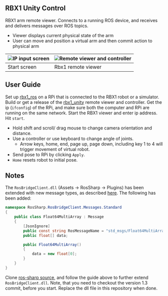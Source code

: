 ## RBX1 Unity Control
RBX1 arm remote viewer. Connects to a running ROS device, and receives and delivers messages over ROS topics. 
* Viewer displays current physical state of the arm
* User can move and position a virtual arm and then commit action to physical arm


|![IP input screen](../assets/start.png?raw=true)   |![Remote viewer and controller](../assets/viewer.png?raw=true)   | 
|---|---|
| Start screen | Rbx1 remote viewer |


## User Guide
Set up [rbx1_ros](https://github.com/Statoil/rbx1_ros) on a RPi that is connected to the RBX1 robot or a simulator. Build or get a release of the [rbx1_unity](https://github.com/Statoil/rbx1_unity) remote viewer and controller. Get the ip (`ifconfig`) of the RPi, and make sure both the computer and RPi are running on the same network. Start the RBX1 viewer and enter ip address. Hit `start`.

* Hold shift and scroll/ drag mouse to change camera orientation and distance.
* Use a controller or use keyboard to change angle of joints. 
  * Arrow keys, home, end, page up, page down, including key 1 to 4 will trigger movement of virtual robot.
* Send pose to RPi by clicking `Apply`.
* `Home` resets robot to initial pose.


## Notes
The `RosBridgeClient.dll` (Assets -> RosSharp -> Plugins) has been extended with new message types, as described [here](https://github.com/siemens/ros-sharp/wiki/Dev_NewMessageTypes). The following has been added:

```csharp
namespace RosSharp.RosBridgeClient.Messages.Standard
{
    public class Float64MultiArray : Message
    {
        [JsonIgnore]
        public const string RosMessageName = "std_msgs/Float64MultiArray";
        public float[] data;

        public Float64MultiArray()
        {
            data = new float[0];
        }
    }
}
```
Clone [ros-sharp source](https://github.com/siemens/ros-sharp), and follow the guide above to further extend `RosBridgeClient.dll`. Note, that you need to checkout the version 1.3 commit, before you start. Replace the dll file in this repository when done.

